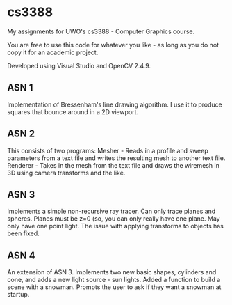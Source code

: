 cs3388
======

My assignments for UWO's cs3388 - Computer Graphics course.

You are free to use this code for whatever you like - as long as you do not copy it for an academic project.

Developed using Visual Studio and OpenCV 2.4.9.

ASN 1
-----
Implementation of Bressenham's line drawing algorithm.
I use it to produce squares that bounce around in a 2D viewport.

ASN 2
-----
This consists of two programs:
  Mesher - Reads in a profile and sweep parameters from a text file and writes the resulting mesh to another text file.
  Renderer - Takes in the mesh from the text file and draws the wiremesh in 3D using camera transforms and the like.
  
ASN 3
-----
Implements a simple non-recursive ray tracer.  Can only trace planes and spheres.  Planes must be z=0 (so, you can only really have one plane. May only have one point light.
The issue with applying transforms to objects has been fixed.

ASN 4
-----
An extension of ASN 3.
Implements two new basic shapes, cylinders and cone, and adds a new light source - sun lights.
Added a function to build a scene with a snowman.
Prompts the user to ask if they want a snowman at startup.

